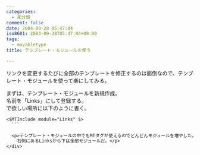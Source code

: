 ```yaml
---
categories:
  - 未分類
comment: false
date: 2004-09-28 05:47:04
iso8601: 2004-09-28T05:47:04+09:00
tags:
  - movabletype
title: テンプレート・モジュールを使う

---
```


<div class="entry-body">
  <p>リンクを変更するたびに全部のテンプレートを修正するのは面倒なので、テンプレート・モジュールを使って楽にしてみる。</p>

  <p>まずは、テンプレート・モジュールを新規作成。<br />
    名前を「Links」にして登録する。<br />
    で欲しい場所に以下のように書く。</p>

  ```default
  <$MTInclude module="Links" $>
    ```

    <p>テンプレート・モジュールの中でもMTタグが使えるのでどんどんモジュールを増やした。<br />
      右側にあるLinksから下は全部モジュールだ。</p>
</div>
